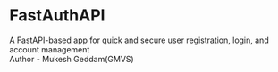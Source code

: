 # FastAuthAPI
 A FastAPI-based app for quick and secure user registration, login, and account management
 <br>
 Author - Mukesh Geddam(GMVS)
